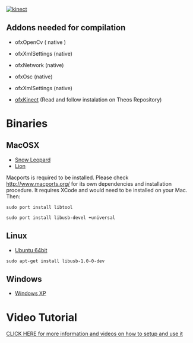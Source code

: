 [![kinect](http://patriciogonzalezvivo.com/Btn_grande/14kinectcorevision.jpg)](http://patriciogonzalezvivo.com/kinectcorevision.html)

## Addons needed for compilation
	
* ofxOpenCv ( native )

* ofxXmlSettings (native)

* ofxNetwork (native)

* ofxOsc (native)

* ofxXmlSettings (native)

* [ofxKinect](https://github.com/ofTheo/ofxKinect) (Read and follow instalation on Theos Repository)

# Binaries

## MacOSX 

* [Snow Leopard](https://dl.dropbox.com/u/335522/web/apps/KinectCoreVision-10.6.zip)
* [Lion](https://dl.dropbox.com/u/335522/web/apps/KinectCoreVision.zip) 

Macports is required to be installed. Please check http://www.macports.org/ for its own dependencies and installation procedure. It requires XCode and would need to be installed on your Mac. Then: 

```sudo port install libtool```

```sudo port install libusb-devel +universal```

## Linux

* [Ubuntu 64bit](https://dl.dropbox.com/u/335522/web/apps/KinectCoreVision-linux64.zip)

```sudo apt-get install libusb-1.0-0-dev```

## Windows

* [Windows XP](https://dl.dropbox.com/u/335522/web/apps/KinectCoreVision-Win.zip)

# Video Tutorial
[CLICK HERE for more information and videos on how to setup and use it](http://patriciogonzalezvivo.com/kinectcorevision)



